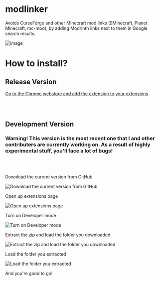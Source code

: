 # modlinker
Avoids CurseForge and other Minecraft mod links (9Minecraft, Planet Minecraft, mc-mod), by adding Modrinth links next to them in Google search results.

![image](https://github.com/okunamayanad/modlinker/assets/108594296/7c903397-e691-4060-895e-170c516177f8)


# How to install?
## Release Version
[Go to the Chrome webstore and add the extension to your extensions](https://chromewebstore.google.com/detail/modlinker/kffdacoooplmddelfddkndfhgenddgke)

<br>
<br>

## Development Version
### Warning! This version is the most recent one that I and other contributers are currently working on. As a result of highly experimental stuff, you'll face a lot of bugs!
<br>
<br>

Download the current version from GitHub 

![Download the current version from GitHub](https://github.com/okunamayanad/modlinker/assets/108594296/8b8b9622-12ee-476d-8d69-84db9cae7e15)

Open up extensions page
 
![Open up extensions page](https://github.com/okunamayanad/modlinker/assets/108594296/6c84c7c7-2c32-4188-b3c3-c4db95985447)

Turn on Developer mode

![Turn on Developer mode](https://github.com/okunamayanad/modlinker/assets/108594296/b3d2e9dd-0f60-4245-b694-de65a470733a)

Extract the zip and load the folder you downloaded

![Extract the zip and load the folder you downloaded](https://github.com/okunamayanad/modlinker/assets/108594296/fe73c8c0-02e5-4158-ab26-900190c10778)

Load the folder you extracted

![Load the folder you extracted](https://github.com/okunamayanad/modlinker/assets/108594296/176354a0-e1f0-47a2-9490-2567a8779b47)

And you're good to go!
